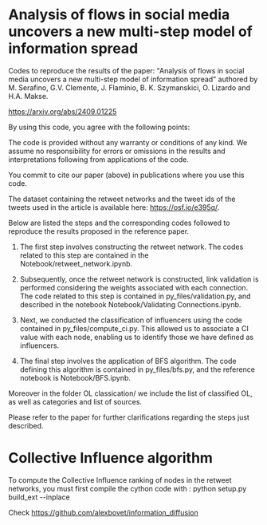 # Analysis of flows in social media uncovers a new multi-step model of information spread

Codes to reproduce the results of the paper:
"Analysis of flows in social media uncovers a new multi-step model of information spread" authored by M. Serafino, G.V. Clemente, J. Flaminio, B. K. Szymanskici, O. Lizardo and H.A. Makse.

https://arxiv.org/abs/2409.01225

By using this code, you agree with the following points:

The code is provided without any warranty or conditions of any kind. We assume no responsibility for errors or omissions in the results and interpretations following from applications of the code.

You commit to cite our paper (above) in publications where you use this code.

The dataset containing the retweet networks and the tweet ids of the tweets used in the article is available here: https://osf.io/e395q/.

Below are listed the steps and the corresponding codes followed to reproduce the results proposed in the reference paper.

1. The first step involves constructing the retweet network. The codes related to this step are contained in the Notebook/retweet_network.ipynb.
 
2. Subsequently, once the retweet network is constructed, link validation is performed considering the weights associated with each connection. The code related to this step is contained in py_files/validation.py, and described in the notebook Notebook/Validating Connections.ipynb.
 
3. Next, we conducted the classification of influencers using the code contained in py_files/compute_ci.py. This allowed us to associate a CI value with each node, enabling us to identify those we have defined as influencers.

4. The final step involves the application of BFS algorithm. The code defining this algorithm is contained in py_files/bfs.py, and the reference notebook is Notebook/BFS.ipynb.


Moreover in the folder OL classication/ we include the list of classified OL, as well as categories and list of sources. 

Please refer to the paper for further clarifications regarding the steps just described. 

# Collective Influence algorithm
To compute the Collective Influence ranking of nodes in the retweet networks, you must first compile the cython code with : python setup.py build_ext --inplace

Check https://github.com/alexbovet/information_diffusion
